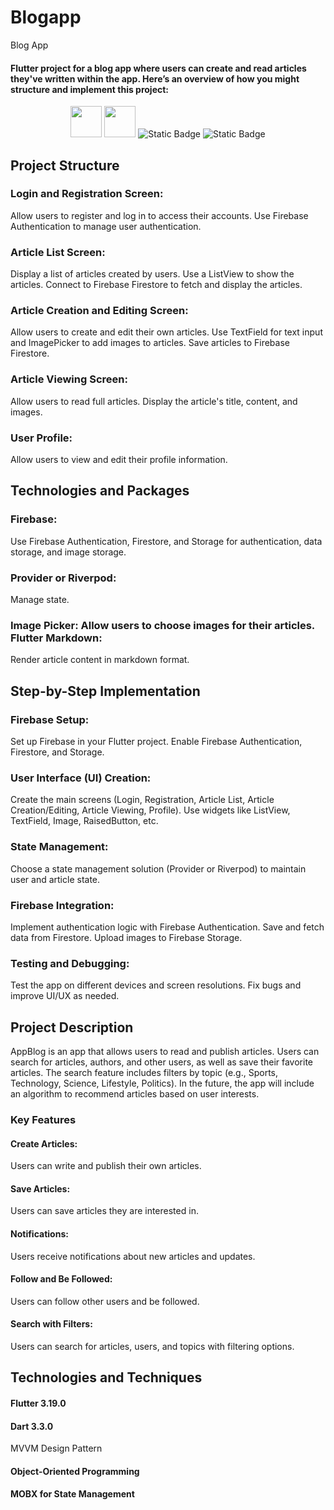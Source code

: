 # Blogapp
Blog App 
<h4>Flutter project for a blog app where users can create and read articles they've written within the app. Here’s an overview of how you might structure and implement this project: </h4>

<p align="center">
<img src="https://cdn.jsdelivr.net/gh/devicons/devicon/icons/dart/dart-original.svg" width="50"/>   
<img src="https://cdn.jsdelivr.net/gh/devicons/devicon/icons/flutter/flutter-original.svg" width="50" />
<img alt="Static Badge" src="https://img.shields.io/badge/status-em_desenvolvimento-yellow?style=for-the-badge&color=E3B505">
<img alt="Static Badge" src="https://img.shields.io/badge/plataforma-android-yellow?style=for-the-badge&color=68D89B">     
</p>
<h2>Project Structure</h2>
<h3>Login and Registration Screen:</h3>

Allow users to register and log in to access their accounts.
Use Firebase Authentication to manage user authentication.
<h3>Article List Screen:</h3>

Display a list of articles created by users.
Use a ListView to show the articles.
Connect to Firebase Firestore to fetch and display the articles.

<h3>Article Creation and Editing Screen:</h3>
Allow users to create and edit their own articles.
Use TextField for text input and ImagePicker to add images to articles.
Save articles to Firebase Firestore.

<h3>Article Viewing Screen:</h3>
Allow users to read full articles.
Display the article's title, content, and images.

<h3>User Profile:</h3>
Allow users to view and edit their profile information.

<h2>Technologies and Packages</h2>

<h3>Firebase:</h3> Use Firebase Authentication, Firestore, and Storage for authentication, data storage, and image storage.
<h3>Provider or Riverpod:</h3> Manage state.
<h3>Image Picker: Allow users to choose images for their articles.
Flutter Markdown: </h3>Render article content in markdown format.

<h2>Step-by-Step Implementation</h2>
<h3>Firebase Setup:</h3>
Set up Firebase in your Flutter project.
Enable Firebase Authentication, Firestore, and Storage.
<h3>User Interface (UI) Creation:</h3>

Create the main screens (Login, Registration, Article List, Article Creation/Editing, Article Viewing, Profile).
Use widgets like ListView, TextField, Image, RaisedButton, etc.
<h3>State Management:</h3>

Choose a state management solution (Provider or Riverpod) to maintain user and article state.
<h3>Firebase Integration:</h3>

Implement authentication logic with Firebase Authentication.
Save and fetch data from Firestore.
Upload images to Firebase Storage.
<h3>Testing and Debugging:</h3>

Test the app on different devices and screen resolutions.
Fix bugs and improve UI/UX as needed.
<h2>Project Description</h2>
AppBlog is an app that allows users to read and publish articles. Users can search for articles, authors, and other users, as well as save their favorite articles. The search feature includes filters by topic (e.g., Sports, Technology, Science, Lifestyle, Politics). In the future, the app will include an algorithm to recommend articles based on user interests.

<h3>Key Features</h3>
<h4>Create Articles:</h4> Users can write and publish their own articles.
<h4>Save Articles:</h4> Users can save articles they are interested in.
<h4>Notifications:</h4> Users receive notifications about new articles and updates.
<h4>Follow and Be Followed:</h4> Users can follow other users and be followed.
<h4>Search with Filters:</h4> Users can search for articles, users, and topics with filtering options.

<h2>Technologies and Techniques</h2>
<h4>Flutter 3.19.0</h4>
<h4>Dart 3.3.0</h4>
<h>MVVM Design Pattern</h>
<h4>Object-Oriented Programming</h4>
<h4>MOBX for State Management</h4>
